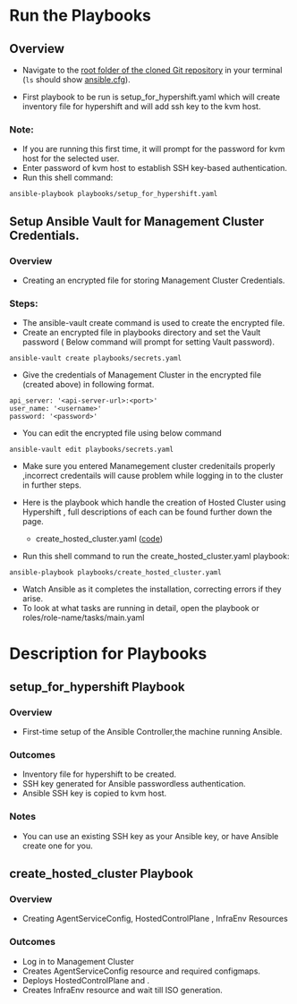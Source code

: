 # Run the Playbooks
## Overview
* Navigate to the [root folder of the cloned Git repository](https://github.com/IBM/Ansible-OpenShift-Provisioning) in your terminal (`ls` should show [ansible.cfg](https://github.com/IBM/Ansible-OpenShift-Provisioning/blob/main/ansible.cfg)).

* First playbook to be run is setup_for_hypershift.yaml which will create inventory file for hypershift and will add ssh key to the kvm host.
### Note:
* If you are running this first time, it will prompt for the password for kvm host for the selected user.
* Enter password of kvm host to establish SSH key-based authentication.
* Run this shell command:
```
ansible-playbook playbooks/setup_for_hypershift.yaml
```

## Setup Ansible Vault for Management Cluster Credentials.
### Overview
* Creating an encrypted file for storing Management Cluster Credentials.
### Steps:
* The ansible-vault create command is used to create the encrypted file.
* Create an encrypted file in playbooks directory and set the Vault password ( Below command will prompt for setting Vault password).
```
ansible-vault create playbooks/secrets.yaml
``` 

* Give the credentials of Management Cluster in the encrypted file (created above) in following format.
```
api_server: '<api-server-url>:<port>'
user_name: '<username>'
password: '<password>'
```

* You can edit the encrypted file using below command
```
ansible-vault edit playbooks/secrets.yaml
``` 
* Make sure you entered Manamegement cluster credenitails properly ,incorrect credentails will cause problem while logging in to the cluster in further steps.

* Here is the playbook which handle the creation of Hosted Cluster using Hypershift , full descriptions of each can be found further down the page.
    * create_hosted_cluster.yaml ([code](https://github.com/veera-damisetti/Ansible-OpenShift-Provisioning/blob/main/playbooks/create_hosted_cluster.yaml))
* Run this shell command to run the create_hosted_cluster.yaml playbook:
```
ansible-playbook playbooks/create_hosted_cluster.yaml
```


* Watch Ansible as it completes the installation, correcting errors if they arise.
* To look at what tasks are running in detail, open the playbook or roles/role-name/tasks/main.yaml

# Description for Playbooks

## setup_for_hypershift Playbook
### Overview
* First-time setup of the Ansible Controller,the machine running Ansible.
### Outcomes
* Inventory file for hypershift to be created.
* SSH key generated for Ansible passwordless authentication.
* Ansible SSH key is copied to kvm host.
### Notes
* You can use an existing SSH key as your Ansible key, or have Ansible create one for you.

## create_hosted_cluster Playbook
### Overview
* Creating AgentServiceConfig, HostedControlPlane , InfraEnv Resources
### Outcomes
* Log in to Management Cluster
* Creates AgentServiceConfig resource and required configmaps.
* Deploys HostedControlPlane and .
* Creates InfraEnv resource and wait till ISO generation.

